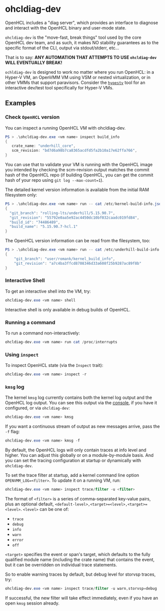 # ohcldiag-dev

OpenHCL includes a "diag server", which provides an interface to diagnose
and interact with the OpenHCL binary and user-mode state.

`ohcldiag-dev` is the "move-fast, break things" tool used by the core OpenHCL
dev team, and as such, it makes NO stability guarantees as to the specific
format of the CLI, output via stdout/stderr, etc...

That is to say:
**ANY AUTOMATION THAT ATTEMPTS TO USE `ohcldiag-dev` WILL EVENTUALLY BREAK!**

`ochldiag-dev` is designed to work no matter where you run OpenHCL: in a Hyper-V
VM, an OpenVMM VM using VSM or nested virtualization, or in other VMMs that
support paravisors. Consider the [`hypestv`](./hypestv.md) tool
for an interactive dev/test tool specifically for Hyper-V VMs.

## Examples

### Check `OpenHCL` version

You can inspect a running OpenHCL VM with ohcldiag-dev.

```powershell
PS > .\ohcldiag-dev.exe <vm name> inspect build_info
{
   crate_name: "underhill_core",
   scm_revision: "bd7d6a98b7ca8365acdfd5fa2b10a17e62ffa766",
}
```

You can use that to validate your VM is running with the OpenHCL image you intended by checking the scm-revision output matches the commit hash of the OpenHCL repo (if building OpenHCL, you can get the commit hash of your repo using  `git log --max-count=1`).

The detailed kernel version information is available from the initial RAM filesystem only:

```powershell
PS > .\ohcldiag-dev.exe <vm name> run -- cat /etc/kernel-build-info.json
{
  "git_branch": "rolling-lts/underhill/5.15.90.7",
  "git_revision": "55792e0aa5e92ac4450dc10bf032caadc019fd84",
  "build_id": "74486489",
  "build_name": "5.15.90.7-hcl.1"
}
```
The OpenHCL version information can be read from the filesystem, too:
```powershell
PS > .\ohcldiag-dev.exe <vm name> run -- cat /etc/underhill-build-info.json
{
    "git_branch": "user/romank/kernel_build_info",
    "git_revision": "a7c4ba3ffcd8708346d33a608f25b9287ac89f8b"
}
```
### Interactive Shell

To get an interactive shell into the VM, try:

```powershell
ohcldiag-dev.exe <vm name> shell
```

Interactive shell is only available in debug builds of OpenHCL.

### Running a command

To run a command non-interactively:

```powershell
ohcldiag-dev.exe <vm name> run cat /proc/interrupts
```

### Using `inspect`

To inspect OpenHCL state (via the `Inspect` trait):

```powershell
ohcldiag-dev.exe <vm name> inspect -r
```

### `kmsg` log

The kernel `kmsg` log currently contains both the kernel log output and the
OpenHCL log output. You can see this output via the
[console](#kernel-console), if you have it configured, or via `ohcldiag-dev`:

```powershell
ohcldiag-dev.exe <vm name> kmsg
```

If you want a continuous stream of output as new messages arrive, pass the `-f`
flag:

```powershell
ohcldiag-dev.exe <vm name> kmsg -f
```

By default, the OpenHCL logs will only contain traces at info level and
higher. You can adjust this globally or on a module-by-module basis. And you can
set the tracing configuration at startup or dynamically with `ohcldiag-dev`.

To set the trace filter at startup, add a kernel command line option
`OPENVMM_LOG=<filter>`. To update it on a running VM, run:

```powershell
ohcldiag-dev.exe <vm name> inspect trace/filter -u <filter>
```

The format of `<filter>` is a series of comma-separated key-value pairs, plus an
optional default, `<default-level>,<target>=<level>,<target>=<level>`. `<level>`
can be one of:

* `trace`
* `debug`
* `info`
* `warn`
* `error`
* `off`

`<target>` specifies the event or span's target, which defaults to the fully
qualified module name (including the crate name) that contains the event, but it
can be overridden on individual trace statements.

So to enable warning traces by default, but debug level for storvsp traces, try:

```powershell
ohcldiag-dev.exe <vm name> inspect trace/filter -u warn,storvsp=debug
```

If successful, the new filter will take effect immediately, even if you have an
open `kmsg` session already.
